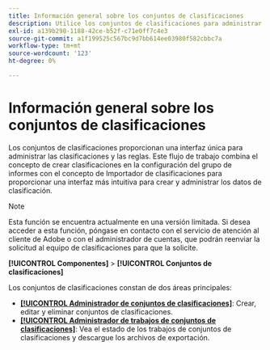```yaml
---
title: Información general sobre los conjuntos de clasificaciones
description: Utilice los conjuntos de clasificaciones para administrar los datos de clasificación.
exl-id: a139b298-1188-42ce-b52f-c71e0ff7c4e3
source-git-commit: a1f199525c567bc9d7bb614ee03980f582cbbc7a
workflow-type: tm+mt
source-wordcount: '123'
ht-degree: 0%

---
```


# Información general sobre los conjuntos de clasificaciones

Los conjuntos de clasificaciones proporcionan una interfaz única para administrar las clasificaciones y las reglas. Este flujo de trabajo combina el concepto de crear clasificaciones en la configuración del grupo de informes con el concepto de Importador de clasificaciones para proporcionar una interfaz más intuitiva para crear y administrar los datos de clasificación.

>[!NOTE]
>
>Esta función se encuentra actualmente en una versión limitada. Si desea acceder a esta función, póngase en contacto con el servicio de atención al cliente de Adobe o con el administrador de cuentas, que podrán reenviar la solicitud al equipo de clasificaciones para que la solicite.

**[!UICONTROL Componentes]** > **[!UICONTROL Conjuntos de clasificaciones]**

Los conjuntos de clasificaciones constan de dos áreas principales:

* [**[!UICONTROL Administrador de conjuntos de clasificaciones]**](set-manager.md): Crear, editar y eliminar conjuntos de clasificaciones.
* [**[!UICONTROL Administrador de trabajos de conjuntos de clasificaciones]**](job-manager.md): Vea el estado de los trabajos de conjuntos de clasificaciones y descargue los archivos de exportación.
